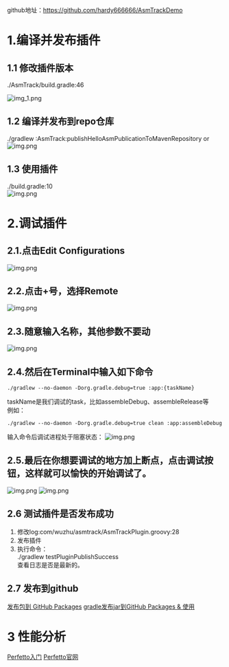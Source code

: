 github地址：https://github.com/hardy666666/AsmTrackDemo

# 1.编译并发布插件  
## 1.1 修改插件版本
./AsmTrack/build.gradle:46<br>

![img_1.png](readme_imgs/img_1.png)

## 1.2 编译并发布到repo仓库  
./gradlew :AsmTrack:publishHelloAsmPublicationToMavenRepository
or<br>
![img.png](readme_imgs/img.png)

## 1.3 使用插件  
./build.gradle:10<br>
![img.png](readme_imgs/img_2.png)

# 2.调试插件
## 2.1.点击Edit Configurations
![img.png](readme_imgs/img_3.png)

## 2.2.点击+号，选择Remote
![img.png](readme_imgs/img_4.png)

## 2.3.随意输入名称，其他参数不要动
![img.png](readme_imgs/img_5.png)

## 2.4.然后在Terminal中输入如下命令
```
./gradlew --no-daemon -Dorg.gradle.debug=true :app:{taskName}
```
taskName是我们调试的task，比如assembleDebug、assembleRelease等  
例如：  
```
./gradlew --no-daemon -Dorg.gradle.debug=true clean :app:assembleDebug
```
输入命令后调试进程处于阻塞状态：
![img.png](readme_imgs/img_6.png)

## 2.5.最后在你想要调试的地方加上断点，点击调试按钮，这样就可以愉快的开始调试了。
![img.png](readme_imgs/img_7.png)
![img.png](readme_imgs/img_8.png)

## 2.6 测试插件是否发布成功
1. 修改log:com/wuzhu/asmtrack/AsmTrackPlugin.groovy:28
2. 发布插件
3. 执行命令：  
./gradlew testPluginPublishSuccess  
查看日志是否是最新的。

## 2.7 发布到github
[发布包到 GitHub Packages](https://docs.github.com/zh/actions/publishing-packages/publishing-java-packages-with-gradle#%E5%8F%91%E5%B8%83%E5%8C%85%E5%88%B0-github-packages)
[gradle发布jar到GitHub Packages & 使用](https://juejin.cn/post/7007289428158709797)

# 3 性能分析
[Perfetto入门](https://www.jianshu.com/p/f4cf101cc64f)
[Perfetto官网](https://ui.perfetto.dev/)